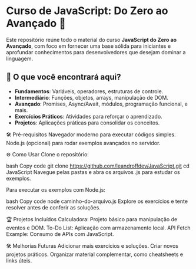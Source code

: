 # Curso de JavaScript: Do Zero ao Avançado 🚀

Este repositório reúne todo o material do curso **JavaScript do Zero ao Avançado**, com foco em fornecer uma base sólida para iniciantes e aprofundar conhecimentos para desenvolvedores que desejam dominar a linguagem.

## 🌟 O que você encontrará aqui?
- **Fundamentos**: Variáveis, operadores, estruturas de controle.
- **Intermediário**: Funções, objetos, arrays, manipulação de DOM.
- **Avançado**: Promises, Async/Await, módulos, programação funcional, e mais.
- **Exercícios Práticos**: Atividades para reforçar o aprendizado.
- **Projetos**: Aplicações práticas para consolidar os conceitos.

🛠️ Pré-requisitos
Navegador moderno para executar códigos simples.
Node.js (opcional) para rodar exemplos avançados no servidor.

⚙️ Como Usar
Clone o repositório:

bash
Copy code
git clone https://github.com/leandroffdev/JavaScript.git
cd JavaScript
Navegue pelas pastas e abra os arquivos .js para estudar os exemplos.

Para executar os exemplos com Node.js:

bash
Copy code
node caminho-do-arquivo.js
Explore os exercícios e tente resolver antes de conferir as soluções.

🏆 Projetos Incluídos
Calculadora: Projeto básico para manipulação de eventos e DOM.
To-Do List: Aplicação com armazenamento local.
API Fetch Example: Consumo de APIs com JavaScript.

🛠️ Melhorias Futuras
Adicionar mais exercícios e soluções.
Criar novos projetos práticos.
Organizar material complementar, como cheatsheets e links úteis.
